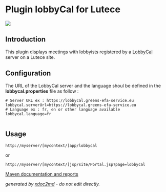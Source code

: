 
# Plugin lobbyCal for Lutece

![](http://dev.lutece.paris.fr/plugins/plugin-lobbycal/images/lobbycal.png)

## Introduction

This plugin displays meetings with lobbyists registered by a [LobbyCal](https://lobbycal.greens-efa-service.eu) server on a Lutece site.

## Configuration

The URL of the LobbyCal server and the language shoul be defined in the **lobbycal.properties** file as follow :

```
# Server URL ex : https://lobbycal.greens-efa-service.eu
lobbycal.serverUrl=https://lobbycal.greens-efa-service.eu
# Language ex : fr, en or other language available
lobbycal.language=fr
                    
```

## Usage

```               
http://myserver/[mycontext/]app/lobbycal  
```
or
```                 
http://myserver/[mycontext/]jsp/site/Portal.jsp?page=lobbycal  
```



[Maven documentation and reports](http://dev.lutece.paris.fr/plugins/plugin-lobbycal/)



 *generated by [xdoc2md](https://github.com/lutece-platform/tools-maven-xdoc2md-plugin) - do not edit directly.*
